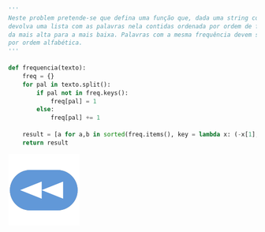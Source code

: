 ```Python

'''
Neste problem pretende-se que defina uma função que, dada uma string com palavras, 
devolva uma lista com as palavras nela contidas ordenada por ordem de frequência,
da mais alta para a mais baixa. Palavras com a mesma frequência devem ser listadas 
por ordem alfabética.
'''

def frequencia(texto):
    freq = {}
    for pal in texto.split():
        if pal not in freq.keys():
            freq[pal] = 1
        else:
            freq[pal] += 1
    
    result = [a for a,b in sorted(freq.items(), key = lambda x: (-x[1], x[0]))]
    return result

```

[![retroceder](https://raw.githubusercontent.com/David81820/Recursos-LCC/main/Rewind.png)](https://david81820.github.io/Recursos-LCC/2ano/2sem/LA2/codigo)